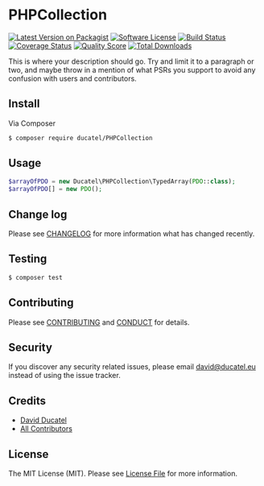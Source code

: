 # PHPCollection

[![Latest Version on Packagist][ico-version]][link-packagist]
[![Software License][ico-license]](LICENSE.md)
[![Build Status][ico-travis]][link-travis]
[![Coverage Status][ico-scrutinizer]][link-scrutinizer]
[![Quality Score][ico-code-quality]][link-code-quality]
[![Total Downloads][ico-downloads]][link-downloads]

This is where your description should go. Try and limit it to a paragraph or two, and maybe throw in a mention of what
PSRs you support to avoid any confusion with users and contributors.

## Install

Via Composer

``` bash
$ composer require ducatel/PHPCollection
```

## Usage

``` php
$arrayOfPDO = new Ducatel\PHPCollection\TypedArray(PDO::class);
$arrayOfPDO[] = new PDO();
```

## Change log

Please see [CHANGELOG](CHANGELOG.md) for more information what has changed recently.

## Testing

``` bash
$ composer test
```

## Contributing

Please see [CONTRIBUTING](CONTRIBUTING.md) and [CONDUCT](CONDUCT.md) for details.

## Security

If you discover any security related issues, please email david@ducatel.eu instead of using the issue tracker.

## Credits

- [David Ducatel][link-author]
- [All Contributors][link-contributors]

## License

The MIT License (MIT). Please see [License File](LICENSE.md) for more information.

[ico-version]: https://img.shields.io/packagist/v/Ducatel/PHPCollection.svg?style=flat-square
[ico-license]: https://img.shields.io/badge/license-MIT-brightgreen.svg?style=flat-square
[ico-travis]: https://img.shields.io/travis/Ducatel/PHPCollection/master.svg?style=flat-square
[ico-scrutinizer]: https://img.shields.io/scrutinizer/coverage/g/Ducatel/PHPCollection.svg?style=flat-square
[ico-code-quality]: https://img.shields.io/scrutinizer/g/Ducatel/PHPCollection.svg?style=flat-square
[ico-downloads]: https://img.shields.io/packagist/dt/Ducatel/PHPCollection.svg?style=flat-square

[link-packagist]: https://packagist.org/packages/Ducatel/PHPCollection
[link-travis]: https://travis-ci.org/Ducatel/PHPCollection
[link-scrutinizer]: https://scrutinizer-ci.com/g/Ducatel/PHPCollection/code-structure
[link-code-quality]: https://scrutinizer-ci.com/g/Ducatel/PHPCollection
[link-downloads]: https://packagist.org/packages/Ducatel/PHPCollection
[link-author]: https://github.com/:author_username
[link-contributors]: ../../contributors
